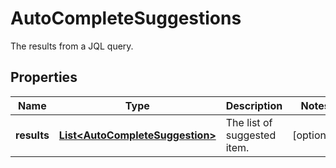

# AutoCompleteSuggestions

The results from a JQL query.
## Properties

Name | Type | Description | Notes
------------ | ------------- | ------------- | -------------
**results** | [**List&lt;AutoCompleteSuggestion&gt;**](AutoCompleteSuggestion.md) | The list of suggested item. |  [optional]



